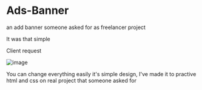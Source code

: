 # Ads-Banner
an add banner someone asked for as freelancer project

It was that simple 


Client request

![image](https://user-images.githubusercontent.com/35353867/117604758-7d27db80-b156-11eb-94bb-7e6fb84de998.png)

You can change everything easily it's simple design, I've made it to practive html and css on real project that someone asked for
